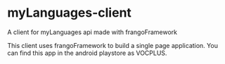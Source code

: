 # myLanguages-client
A client for myLanguages api made with frangoFramework

This client uses frangoFramework to build a single page application. 
You can find this app in the android playstore as VOCPLUS.
